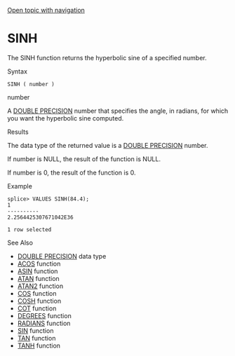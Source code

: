 [Open topic with navigation](../../../index.html#Shared/SQLReference/BuiltInFcns/Sinh.html)

<a href="" id="BuiltInFcns.Sinh"></a>[]()SINH
=============================================

The <span class="CodeFont">SINH</span> function returns the hyperbolic sine of a specified number.

Syntax

``` FcnSyntax
SINH ( number )
```

number

A [<span class="CodeFont">DOUBLE PRECISION</span>](../DataTypes/DoublePrecision.html) number that specifies the angle, in radians, for which you want the hyperbolic sine computed.

Results

The data type of the returned value is a [<span class="CodeFont">DOUBLE PRECISION</span>](../DataTypes/DoublePrecision.html) number.

If <span class="ItalicFont">number</span> is <span class="CodeFont">NULL</span>, the result of the function is <span class="CodeFont">NULL</span>.

If <span class="ItalicFont">number</span> is <span class="CodeFont">0</span>, the result of the function is <span class="CodeFont">0</span>.

Example

``` Example
splice> VALUES SINH(84.4);
1
----------
2.2564425307671042E36

1 row selected
```

See Also

-   [<span class="CodeFont">DOUBLE PRECISION</span>](../DataTypes/DoublePrecision.html) data type
-   [<span class="CodeFont">ACOS</span>](Acos.html) function
-   [<span class="CodeFont">ASIN</span>](Asin.html) function
-   [<span class="CodeFont">ATAN</span>](Atan.html) function
-   [<span class="CodeFont">ATAN2</span>](Atan2.html) function
-   [<span class="CodeFont">COS</span>](Cos.html) function
-   [<span class="CodeFont">COSH</span>](Cosh.html) function
-   [<span class="CodeFont">COT</span>](Cot.html) function
-   [<span class="CodeFont">DEGREES</span>](Degrees.html) function
-   [<span class="CodeFont">RADIANS</span>](Radians.html) function
-   [<span class="CodeFont">SIN</span>](Sin.html) function
-   [<span class="CodeFont">TAN</span>](Tan.html) function
-   [<span class="CodeFont">TANH</span>](Tanh.html) function

 


